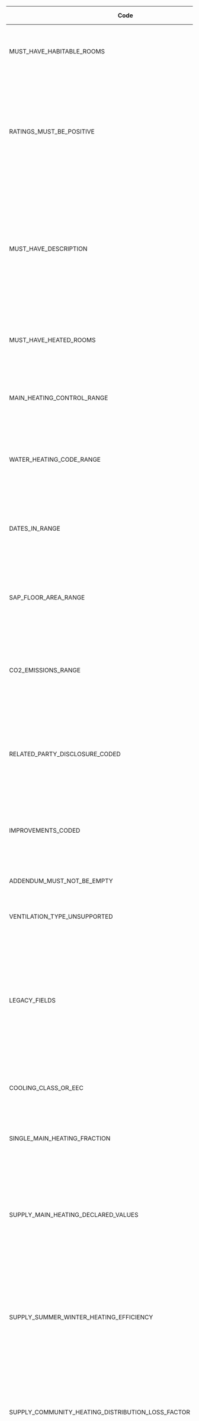|Code                                                             |Message                                                                                                                                                                                                                                                                                 |EW |NI |Schema fix?|Implemented?|
|-----------------------------------------------------------------|----------------------------------------------------------------------------------------------------------------------------------------------------------------------------------------------------------------------------------------------------------------------------------------|---|---|-----------|------------|
|MUST_HAVE_HABITABLE_ROOMS                                        |"Habitable-Room-Count" must be an integer and must be greater than or equal to 1                                                                                                                                                                                                        |yes|yes|           |yes          |
|RATINGS_MUST_BE_POSITIVE                                         |"Energy-Rating-Current", "Energy-Rating-Potential", "Environmental-Impact-Current" and "Environmental-Impact-Potential" must be greater than 0                                                                                                                                          |yes|yes|           |yes          |
|MUST_HAVE_DESCRIPTION                                            |"Description" for parent node "Wall", "Walls", "Roof", "Floor", "Window", "Windows", "Main-Heating", "Main-Heating-Controls", "Hot-Water", "Lighting" and "Secondary-Heating" must not be equal to the parent node name, ignoring case                                                  |yes|yes|           |yes          |
|MUST_HAVE_HEATED_ROOMS                                           |"Heated-Room-Count" must be an integer and must be greater than or equal to 0                                                                                                                                                                                                           |yes|yes|           |no          |
|MAIN_HEATING_CONTROL_RANGE                                       |"Main-Heating-Control" must be an integer and must be greater than or equal to 2000 and less than 3000                                                                                                                                                                                  |yes|yes|           |no          |
|WATER_HEATING_CODE_RANGE                                         |"Water-Heating-Code" must be an integer and must be greater than or equal to 900 and less than 1000                                                                                                                                                                                     |yes|yes|           |no          |
|DATES_IN_RANGE                                                   |"Inspection-Date", "Registration-Date" and "Completion-Date" must not be in the future and must not be more than 18 months ago                                                                                                                                                          |yes|yes|           |no          |
|SAP_FLOOR_AREA_RANGE                                             |"Total-Floor-Area" within "SAP-Floor-Dimension" must be greater than 0 and less than or equal to 3000                                                                                                                                                                                   |yes|yes|           |no          |
|CO2_EMISSIONS_RANGE                                              |"CO2-Emissions-Current" and "CO2-Emissions-Potential" must be greater than or equal to -100 and less than or equal to 300                                                                                                                                                               |yes|yes|           |no          |
|RELATED_PARTY_DISCLOSURE_CODED                                   |"Related-Party-Disclosure" must contain "Related-Party-Disclosure-Number" and must not contain "Related-Party-Disclosure-Text"                                                                                                                                                          |yes|yes|yes        |no          |
|IMPROVEMENTS_CODED                                               |"Improvement-Details" must contain "Improvement-Number" and must not contain "Improvement-Texts"                                                                                                                                                                                        |yes|yes|yes        |no          |
|ADDENDUM_MUST_NOT_BE_EMPTY                                       |If "Addendum" is supplied then it must not be empty                                                                                                                                                                                                                                     |yes|yes|           |no          |
|VENTILATION_TYPE_UNSUPPORTED                                     |"Ventilation-Type" must be an integer and must not be equal to 9                                                                                                                                                                                                                        |yes|yes|yes        |no          |
|LEGACY_FIELDS                                                    |"Fans-Vents-Count", "Has-Special-Feature", "Special-Feature-Description", "Energy-Saved-Or-Generated", "Saved-Or-Generated-Fuel", "Energy-Used" and "Energy-Used-Fuel" must not be supplied                                                                                             |yes|yes|yes        |no          |
|COOLING_CLASS_OR_EEC                                             |At most one of "Cooling-System-Class" and "Cooling-System-EEC" may be supplied                                                                                                                                                                                                          |yes|yes|           |no          |
|SINGLE_MAIN_HEATING_FRACTION                                     |If there is only one "Main-Heating" node then "Main-Heating-Fraction" must equal 1                                                                                                                                                                                                      |yes|yes|           |no          |
|SUPPLY_MAIN_HEATING_DECLARED_VALUES                              |If "Main-Heating-Data-Source" is equal to 2 and "Efficiency-Type" is not equal to 4 then "Efficiency" within "Main-Heating-Declared-Values" must be supplied                                                                                                                            |yes|yes|           |no          |
|SUPPLY_SUMMER_WINTER_HEATING_EFFICIENCY                          |If "Main-Heating-Data-Source" is equal to 2 and "Efficiency-Type" is equal to 4 then "Main-Heating-Efficiency-Winter" and "Main-Heating-Efficiency-Summer" must be supplied                                                                                                             |yes|yes|           |no          |
|SUPPLY_COMMUNITY_HEATING_DISTRIBUTION_LOSS_FACTOR                |If "Community-Heating-Distribution-Type" is equal to 5 then "Community-Heating-Distribution-Loss-Factor" must be supplied                                                                                                                                                               |yes|yes|           |no          |
|SUPPLY_ONE_AIR_CHANGE_RATE                                       |"Air-Change-Rates" must not be supplied in more than one "SAP-Special-Feature"                                                                                                                                                                                                          |yes|yes|           |no          |
|SUPPLY_AIR_CHANGE_RATE_MONTHS_SEQUENTIALLY                       |"Air-Change-Rate-Month" in "Air-Change-Rate" must be supplied in sequential order                                                                                                                                                                                                       |yes|yes|           |no          |
|MAIN_HEATING_SYSTEMS_INTERACTION_REQUIRES_TWO_HEATING_SYSTEMS    |If there is only one "Main-Heating" node then "Main-Heating-Systems-Interaction" must not be supplied                                                                                                                                                                                   |yes|yes|           |no          |
|UNSUPPORTED_FUEL_TYPE                                            |"Main-Fuel-Type", "Secondary-Fuel-Type" and "Water-Heating-Fuel" must not be equal to 1, 2, 4, 10, 11, 12, 13 or 14                                                                                                                                                                     |yes|yes|yes        |no          |
|UNSUPPORTED_LEVEL                                                |"Level" must not be equal to 99                                                                                                                                                                                                                                                         |yes|yes|yes        |no          |
|ROOM_TOO_HIGH                                                    |"Room-Height" within "SAP-Floor-Dimension" must be less than or equal to 10                                                                                                                                                                                                             |yes|yes|           |no          |
|MUST_HAVE_STOREYS                                                |"Storey-Count" must be greater than 0                                                                                                                                                                                                                                                   |yes|yes|           |no          |
|DETACHED_HOUSE_HEAT_LOSS                                         |If "Built-Form" is equal to 1 then the sum of "Heat-Loss-Perimeter" values must be greater than or equal to 5                                                                                                                                                                           |yes|yes|           |no          |
|SUPPLY_HEAT_EMITTER_OR_HEATING_FRACTION                          |If either "Main-Heating-Category" is equal to 3, 4 or 8, or "Main-Heating-Category" is equal to 2 and "Main-Fuel-Type" is equal to 3, 17, 18, 19, 26, 27, 28, 29, 34, 35, 36 or 37, then either "Heat-Emitter-Type" must not be equal to 0 or "Main-Heating-Fraction" must be equal to 0|yes|yes|           |no          |
|UNSUPPORTED_SPACE_HEATING                                        |"Space-Heating-With-Loft-Insulation", "Space-Heating-With-Cavity-Insulation" and "Space-Heating-With-Loft-And-Cavity-Insulation" must not be supplied                                                                                                                                   |yes|yes|yes        |no          |
|UNSUPPORTED_IMPROVEMENT_CATEGORY                                 |If "SAP-Version" is not equal to 9.80, 9.81, 9.82, 9.83 or 9.90 then "Improvement-Category" must not be equal to 1, 2, 3 or 4                                                                                                                                                           |yes|yes|yes        |no          |
|UNSUPPORTED_SAP_TRANSACTION_TYPE                                 |SAP "Transaction-Type" must not be equal to 3, 4, 7, 9 or 10                                                                                                                                                                                                                            |yes|yes|yes        |no          |
|UNSUPPORTED_RDSAP_TRANSACTION_TYPE                               |RdSAP "Transaction-Type" must not be equal to 3, 4 or 7                                                                                                                                                                                                                                 |yes|yes|yes        |no          |
|SUPPLY_WALL_THICKNESS                                            |If "Wall-Thickness-Measured" is equal to 'Y' or 'y' then "Wall-Thickness" must be supplied                                                                                                                                                                                              |yes|yes|           |no          |
|SUPPLY_ALTERNATIVE_WALL_THICKNESS                                |If "Wall-Thickness-Measured" within "SAP-Alternative-Wall" is equal to 'Y' or 'y' then "Wall-Thickness" must be supplied                                                                                                                                                                |yes|yes|           |no          |
|SUPPLY_MULTIPLE_BUILDING_PARTS                                   |If "Roof-Room-Connected" is equal to 'Y' or 'y' then more than one "SAP-Building-Part" must be supplied                                                                                                                                                                                 |yes|yes|           |no          |
|INVALID_VALUES_FOR_EXTENSIONS                                    |If "Extensions-Count" is equal to 0 then "Roof-Construction" must not equal 7 and "Floor-Heat-Loss" must not equal 8                                                                                                                                                                    |yes|yes|           |no          |
|SUPPLY_GROUND_FLOOR_CONSTRUCTION_INSULATION                      |If "Floor" is equal to 0 and "Floor-Heat-Loss" is equal to 1, 2 or 7 then "Floor-Construction" and "Floor-Insulation" must be supplied                                                                                                                                                  |yes|yes|           |no          |
|INVALID_CONSTRUCTION_FOR_ROOM_IN_ROOF                            |If "SAP-Room-In-Roof" is supplied then "Roof-Construction" must not be equal to 3                                                                                                                                                                                                       |yes|yes|           |no          |
|ROOF_CONSTRUCTION_MUST_BE_FLAT                                   |If "Roof-Insulation-Location" is equal to 6 then "Roof-Construction" must be equal to 1                                                                                                                                                                                                 |yes|yes|           |no          |
|MAIN_HEATING_INVALID_FOR_NO_HEATED_ROOMS                         |If "Heated-Room-Count" is equal to 0 then "SAP-Main-Heating-Code" must be supplied and must be equal to 699 within a "Main-Heating" node where "Main-Heating-Number" is equal to 1                                                                                                      |yes|yes|           |no          |
|TOO_MANY_HEATED_ROOMS                                            |"Heated-Room-Count" must not be greater than "Habitable-Room-Count"                                                                                                                                                                                                                     |yes|yes|           |no          |
|FLAT_LOCATION_MUST_MATCH_LEVEL                                   |If "Flat-Location" is equal to -1 then "Level" must be equal to 0 and vice versa                                                                                                                                                                                                        |yes|yes|           |no          |
|HEAT_LOSS_PERIMITER_TOO_LOW                                      |"Heat-Loss-Perimeter" must be greater than 0                                                                                                                                                                                                                                            |yes|yes|           |no          |
|FLOOR_MUST_BE_ZERO_FOR_BUILDING_PART                             |All "SAP-Building-Part" nodes must have a "SAP-Floor-Dimension" node where "Floor" is equal to 0                                                                                                                                                                                        |yes|yes|           |no          |
|ONLY_CAVITY_WALLS_SUPPORT_CAVITY_INSULATION                      |If "Wall-Insulation-Type" is equal to 2 then "Wall-Construction" must be equal to 4                                                                                                                                                                                                     |yes|yes|           |no          |
|SUPPLY_UNHEATED_CORRIDOR_LENGTH                                  |If "Heat-Loss-Corridor" is equal to 2 then "Unheated-Corridor-Length" must be supplied and must be greater than 0                                                                                                                                                                       |yes|yes|           |no          |
|WALL_AREA_MUST_BE_POSITIVE                                       |"Wall-Area" must be greater than 0                                                                                                                                                                                                                                                      |yes|yes|           |no          |
|ROOF_INSULATION_INVALID_FOR_FLAT_ROOF                            |If "Roof-Construction" is equal to 1 then "Roof-Insulation-Location" must be equal to 4 or 6                                                                                                                                                                                            |yes|yes|           |no          |
|GROUND_FLOOR_HEAT_LOSS_ON_UPPER_FLOOR                            |If "Level" is greater than 1 and "Building-Part-Number" is equal to 1 then "Floor-Heat-Loss" must not be equal to 7                                                                                                                                                                     |yes|yes|           |no          |
|CORRIDOR_MUST_BE_UNHEATED_FOR_SHELTERED_WALL                     |If "Sheltered-Wall" is equal to 'Y' or 'y' then "Heat-Loss-Corridor" must be equal to 2                                                                                                                                                                                                 |yes|yes|           |no          |
|ROOM_IN_ROOF_FLOOR_AREA_MUST_BE_POSITIVE                         |"Floor-Area" within "SAP-Room-In-Roof" must be greater than 0                                                                                                                                                                                                                           |yes|yes|           |no          |
|WALL_U_VALUE_TOO_HIGH                                            |"Wall-U-Value" must be less than or equal to 2.5                                                                                                                                                                                                                                        |yes|yes|           |no          |
|SUPPLY_FLAT_ROOF_DATA                                            |If "Roof-Construction" is equal to 1 and "Roof-Insulation-Location" is equal to 6 then either "Flat-Roof-Insulation-Thickness" or "Roof-U-Value" must be supplied                                                                                                                       |yes|yes|           |no          |
|HORIZONTAL_WINDOW_MUST_BE_ROOF_WINDOW                            |If "Orientation" within "SAP-Window" is equal to 9 then "Window-Type" must be equal to 2                                                                                                                                                                                                |yes|yes|           |no          |
|INVALID_DOOR_COUNT                                               |"Door-Count" and "Insulated-Door-Count" must be less than or equal to 20, and "Insulated-Door-Count" must be less than or equal to "Door-Count"                                                                                                                                         |yes|yes|           |no          |
|SUPPLY_DOOR_U_VALUE                                              |If "Insulated-Door-Count" is greater than 0 then "Insulated-Door-U-Value" must be supplied and must be greater than 0                                                                                                                                                                   |yes|yes|           |no          |
|GLAZED_AREA_REQUIRES_WINDOWS                                     |If "Glazed-Area" is equal to 4 or 5 then at least one "SAP-Window" must be supplied                                                                                                                                                                                                     |yes|yes|           |no          |
|INVALID_SECONDARY_HEATING_TYPE                                   |"Secondary-Heating-Type" must not be equal to 692 or 693                                                                                                                                                                                                                                |yes|yes|           |no          |
|INVALID_HEATING_FOR_SINGLE_METER                                 |If "Meter-Type" is equal to 2 then "SAP-Main-Heating-Code" must not be equal to 401, 402, 404, 408, 409, 421 or 422                                                                                                                                                                     |yes|yes|           |no          |
|UNHEATED_ROOMS_MUST_HAVE_HEATING                                 |If "Main-Heating-Category" is equal to 1 within a "Main-Heating" node where "Main-Heating-Number" is equal to 1 then "Heated-Room-Count" must not be greater than 0                                                                                                                     |yes|yes|           |no          |
|SECOND_HEATING_SYSTEM_UNSUPPORTED                                |If "Main-Heating-Category" is equal to 1 within a "Main-Heating" node where "Main-Heating-Number" is equal to 1 then no "Main-Heating-Number" may be equal to 2                                                                                                                         |yes|yes|           |no          |
|INVALID_METER_TYPE_FOR_HEATING_CODE_192                          |If "SAP-Main-Heating-Code" is equal to 192 then "Meter-Type" must be equal to 1, 3 or 5                                                                                                                                                                                                 |yes|yes|           |no          |
|TOTAL_STORE_VOLUME_TOO_LOW                                       |If "Combined-Cylinder" is equal to 'Y' or 'y' and "Dedicated-Solar-Volume" is greater than 0 then "Total-Store-Volume" must be greater than "Dedicated-Solar-Volume"                                                                                                                    |yes|yes|           |no          |
|SUPPLY_BOILER_FLUE_TYPE                                          |If "Main-Heating-Category" is equal to 2 and "Main-Fuel-Type" is equal to 17, 18, 26, 27, 28, 34, 35, 36, 37 or 51 then "Boiler-Flue-Type" must be supplied                                                                                                                             |yes|yes|           |no          |
|INVALID_HEATING_CODE_FOR_NO_FUEL_TYPE                            |If "Main-Fuel-Type" is equal to 0 then "SAP-Main-Heating-Code" must be equal to 310 or 699                                                                                                                                                                                              |yes|yes|           |no          |
|INVALID_WATER_HEATING_CODE_FOR_NO_FUEL_TYPE                      |If "Water-Heating-Fuel" is equal to 0 then "Water-Heating-Code" must be equal to 953 or 999                                                                                                                                                                                             |yes|yes|           |no          |
|SUPPLY_SECONDARY_FUEL_TYPE                                       |If "Secondary-Heating-Type" is supplied then "Secondary-Fuel-Type" must be supplied                                                                                                                                                                                                     |yes|yes|           |no          |
|SUPPLY_IMMERSION_HEATER_TYPE                                     |If "Water-Heating-Code" is equal to 903 then "Immersion-Heater-Type" must not be equal to 'NA'                                                                                                                                                                                          |yes|yes|           |no          |
|INVALID_PITCH_FOR_ND_ORIENTATION                                 |If "Orientation" within "PV-Array" is equal to 'ND' then "Pitch" must be equal to 1                                                                                                                                                                                                     |yes|yes|           |no          |
|TOO_MANY_BATH_OR_SHOWER_ROOMS                                    | "Rooms-With-Mixer-Shower-No-Bath" plus "Rooms-With-Bath-And-Mixer-Shower" must not be greater than "Rooms-With-Bath-And-Or-Shower"                                                                                                                                                     |yes|yes|           |no          |
|MUST_SUPPLY_RATINGS_AND_COST                                     |"Energy-Rating-Average", "Lighting-Cost-Current", "Lighting-Cost-Potential", "Heating-Cost-Current", "Heating-Cost-Potential", "Hot-Water-Cost-Current" and "Hot-Water-Cost-Potential" must be greater than 0                                                                           |yes|yes|           |no          |
|DO_NOT_USE_NR_VALUE                                              |"Built-Form", "Floor", "Construction-Age-Band", "Improvement-Type", "Green-Deal-Category", "Previous-EPC-Checked" and "Previous-EPC-Exists" must not be equal to 'NR'                                                                                                                   |yes|yes|           |no          |
|ROOF_CONSTRUCTION_MUST_BE_PITCHED                                |If "Roof-Insulation-Location" is equal to 5 then "Roof-Construction" must be equal to 4, 5 or 6                                                                                                                                                                                         |yes|yes|           |no          |
|INVALID_ROOM_IN_ROOF_INSULATION                                  |"Insulation" within "SAP-Room-In-Roof" must not be equal to 1                                                                                                                                                                                                                           |yes|yes|yes        |no          |
|SUPPLY_FLOOR_U_VALUE_OR_INSULATION_THICKNESS                     |"Floor-U-Value" and "Floor-Insulation-Thickness" must not both be supplied                                                                                                                                                                                                              |yes|yes|           |no          |
|SUPPLY_ROOF_U_VALUE_OR_INSULATION_THICKNESS                      |Only one of "Roof-Insulation-Thickness", "Rafter-Insulation-Thickness", "Flat-Roof-Insulation-Thickness", "Sloping-Ceiling-Insulation-Thickness" or "Roof-U-Value" may be supplied                                                                                                      |yes|yes|           |no          |
|SUPPLY_WALL_U_VALUE_OR_INSULATION_THICKNESS                      |Only one of "Wall-U-Value" or "Wall-Insulation-Thickness" may be supplied                                                                                                                                                                                                               |yes|yes|           |no          |
|SUPPLY_ROOF_INSULATION_THICKNESS_OR_ROOM_IN_ROOF                 |Only one of "Roof-Insulation-Thickness" or "Room-In-Roof-Details" may be supplied                                                                                                                                                                                                       |yes|yes|           |no          |
|SUPPLY_ALTERNATIVE_WALL_U_VALUE_OR_INSULATION_THICKNESS          |Only one of "Wall-U-Value" or "Wall-Insulation-Thickness" within "SAP-Alternative-Wall" may be supplied                                                                                                                                                                                 |yes|yes|           |no          |
|SUPPLY_HEATING_INDEX_NUMBER_OR_CODE                              |Exactly one of "Main-Heating-Index-Number" or "SAP-Main-Heating-Code" must be supplied                                                                                                                                                                                                  |yes|yes|           |no          |
|INVALID_MAIN_HEATING_INDEX_NUMBER                                |"Main-Heating-Index-Number" must be a number greater than 0                                                                                                                                                                                                                             |yes|yes|           |no          |
|INVALID_FGHRS_INDEX_NUMBER                                       |"FGHRS-Index-Number" must be greater than 0                                                                                                                                                                                                                                             |yes|yes|           |no          |
|MUST_HAVE_FIXED_LIGHTING_OUTLETS                                 |"Fixed-Lighting-Outlets-Count" must be greater than 0                                                                                                                                                                                                                                   |yes|yes|           |no          |
|INVALID_ADDENDUM_NUMBER                                          |"Addendum-Number" must not be equal to 2, 3, 7 or 13                                                                                                                                                                                                                                    |yes|yes|yes        |no          |
|ROOM_TOO_LOW                                                     |"Room-Height" must be greater than 0                                                                                                                                                                                                                                                    |yes|yes|           |no          |
|INVALID_METER_TYPE_FOR_HEATING_CODE_193                          |If "SAP-Main-Heating-Code" is equal to 193 or 195 then "Meter-Type" must be equal to 1, 3 or 4                                                                                                                                                                                          |yes|yes|           |no          |
|INVALID_ROOF_CONSTRUCTION_FOR_SLOPING_CEILING_INSULATION         |If "Roof-Insulation-Location" is equal to 7 then "Roof-Construction" must be equal to 8                                                                                                                                                                                                 |yes|yes|           |no          |
|INVALID_INSULATION_LOCATION_FOR_SLOPING_CEILING_ROOF_CONSTRUCTION|If "Roof-Construction" is equal to 8 then "Roof-Insulation-Location" must be equal to 4 or 7                                                                                                                                                                                            |yes|yes|           |no          |
|CO2_EMISSIONS_PER_FLOOR_AREA_RANGE                               |"CO2-Emissions-Current-Per-Floor-Area" must be greater than or equal to -100 and less than or equal to 450                                                                                                                                                                              |yes|yes|           |no          |
|DATES_BEFORE_CERTIFICATION_DATE                                  |"Inspection-Date", "Registration-Date" and "Completion-Date" must not be before "Certification-Date"                                                                                                                                                                                    |no |yes|           |            |
|CERTIFICATION_DATE_MUST_NOT_BE_IN_FUTURE                         |"Certification-Date" must not be in the future                                                                                                                                                                                                                                          |no |yes|           |            |
|SUPPLY_INSULATION_OR_U_VALUE_FOR_CAVITY_WALL                     |If "Wall-Construction" is equal to 4 and "Wall-Insulation-Type" is equal to 1 or 3 then either "Wall-Insulation-Thickness" or "Wall-U-Value" must be supplied                                                                                                                           |no |yes|           |            |
|MUST_HAVE_WWHRS                                                  |If "WWHRS-Index-Number1" or "WWHRS-Index-Number2" is supplied then "Has-WWHRS" must be supplied and must be equal to 'true'                                                                                                                                                             |no |yes|           |            |
|SUPPLY_CHARGING_LINKED_TO_HEAT_USE                               |If "Community-Heating-Distribution-Type" is equal to 5 or 6 then "Charging-Linked-To-Heat-Use" must not be supplied                                                                                                                                                                     |no |yes|           |            |
|NO_PREVIOUS_EPC                                                  |If "Previous-EPC-Exists" is not equal to 'Y' then "Previous-EPC-Reason-Code" must not be supplied                                                                                                                                                                                       |yes|yes|           |            |
